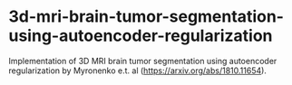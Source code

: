 # 3d-mri-brain-tumor-segmentation-using-autoencoder-regularization
Implementation of 3D MRI brain tumor segmentation using autoencoder regularization by Myronenko e.t. al (https://arxiv.org/abs/1810.11654).
